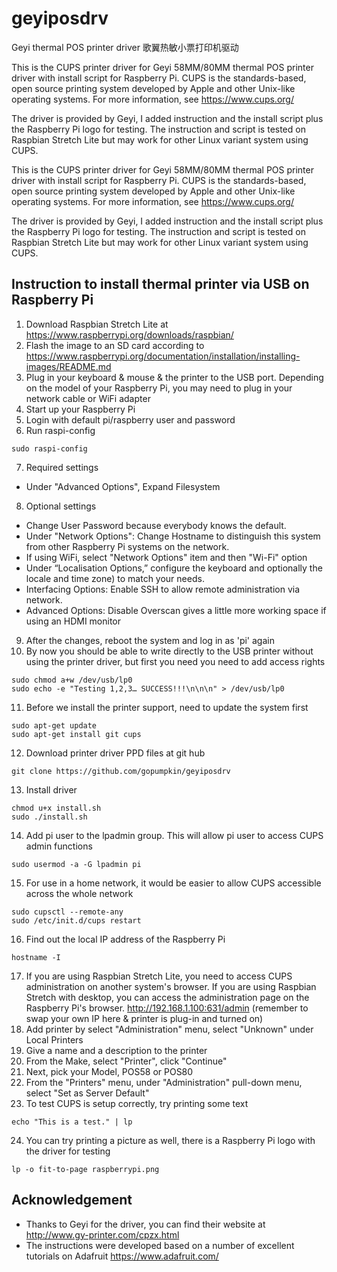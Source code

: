 # geyiposdrv
Geyi thermal POS printer driver 歌翼热敏小票打印机驱动

This is the CUPS printer driver for Geyi 58MM/80MM thermal POS printer driver with install script for Raspberry Pi.  CUPS is the standards-based, open source printing system developed by Apple and other Unix-like operating systems.  For more information, see https://www.cups.org/

The driver is provided by Geyi, I added instruction and the install script plus the Raspberry Pi logo for testing.  The instruction and script is tested on Raspbian Stretch Lite but may work for other Linux variant system using CUPS.

This is the CUPS printer driver for Geyi 58MM/80MM thermal POS printer driver with install script for Raspberry Pi.  CUPS is the standards-based, open source printing system developed by Apple and other Unix-like operating systems.  For more information, see https://www.cups.org/

The driver is provided by Geyi, I added instruction and the install script plus the Raspberry Pi logo for testing.  The instruction and script is tested on Raspbian Stretch Lite but may work for other Linux variant system using CUPS.

##  Instruction to install thermal printer via USB on Raspberry Pi
 
1.	Download Raspbian Stretch Lite at https://www.raspberrypi.org/downloads/raspbian/
2.	Flash the image to an SD card according to https://www.raspberrypi.org/documentation/installation/installing-images/README.md
3.	Plug in your keyboard & mouse & the printer to the USB port.  Depending on the model of your Raspberry Pi, you may need to plug in your network cable or WiFi adapter
4.	Start up your Raspberry Pi
5.	Login with default pi/raspberry user and password
6.	Run raspi-config
```
sudo raspi-config
```
7.	Required settings
  -	Under "Advanced Options", Expand Filesystem
8.	Optional settings
  -	Change User Password because everybody knows the default. 
  -	Under "Network Options": Change Hostname to distinguish this system from other Raspberry Pi systems on the network. 
  -	If using WiFi, select "Network Options" item and then "Wi-Fi" option
  -	Under “Localisation Options,” configure the keyboard and optionally the locale and time zone) to match your needs.
  -	Interfacing Options: Enable SSH to allow remote administration via network. 
  -	Advanced Options: Disable Overscan gives a little more working space if using an HDMI monitor
9.	After the changes, reboot the system and log in as 'pi' again
10.	By now you should be able to write directly to the USB printer without using the printer driver, but first you need you need to add access rights
```
sudo chmod a+w /dev/usb/lp0
sudo echo -e "Testing 1,2,3… SUCCESS!!!\n\n\n" > /dev/usb/lp0
```
11.	Before we install the printer support, need to update the system first
```
sudo apt-get update
sudo apt-get install git cups
```
12.	Download printer driver PPD files at git hub
```
git clone https://github.com/gopumpkin/geyiposdrv
```
13.	Install driver
```
chmod u+x install.sh
sudo ./install.sh
```
14.	Add pi user to the lpadmin group.  This will allow pi user to access CUPS admin functions
```
sudo usermod -a -G lpadmin pi
```
15.	For use in a home network, it would be easier to allow CUPS accessible across the whole network
```
sudo cupsctl --remote-any
sudo /etc/init.d/cups restart
```
16.	Find out the local IP address of the Raspberry Pi
```
hostname -I
```
17.	If you are using Raspbian Stretch Lite, you need to access CUPS administration on another system's browser.  If you are using Raspbian Stretch with desktop, you can access the administration page on the Raspberry Pi's browser.
http://192.168.1.100:631/admin (remember to swap your own IP here & printer is plug-in and turned on)
18.	Add printer by select "Administration" menu, select "Unknown" under Local Printers
19.	Give a name and a description to the printer
20.	From the Make, select "Printer", click "Continue"
21.	Next, pick your Model, POS58 or POS80
22.	From the "Printers" menu, under "Administration" pull-down menu, select "Set as Server Default"
23.	To test CUPS is setup correctly, try printing some text
```
echo "This is a test." | lp
```
24.	You can try printing a picture as well, there is a Raspberry Pi logo with the driver for testing
```
lp -o fit-to-page raspberrypi.png
``` 
 
## Acknowledgement
- Thanks to Geyi for the driver, you can find their website at http://www.gy-printer.com/cpzx.html
- The instructions were developed based on a number of excellent tutorials on Adafruit https://www.adafruit.com/

